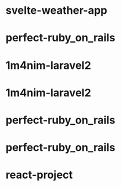 # svelte-weather-app
# perfect-ruby_on_rails
# 1m4nim-laravel2
# 1m4nim-laravel2
# perfect-ruby_on_rails
# perfect-ruby_on_rails
# react-project
